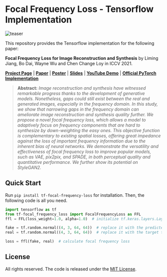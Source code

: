 # Focal Frequency Loss - Tensorflow Implementation

![teaser](https://raw.githubusercontent.com/EndlessSora/focal-frequency-loss/master/resources/teaser.jpg)

This repository provides the Tensorflow implementation for the following paper:

**Focal Frequency Loss for Image Reconstruction and Synthesis** by Liming Jiang, Bo Dai, Wayne Wu and Chen Change Loy 
in ICCV 2021.

[**Project Page**](https://www.mmlab-ntu.com/project/ffl/index.html) | [**Paper**](https://arxiv.org/abs/2012.12821) | [**Poster**](https://liming-jiang.com/projects/FFL/resources/poster.pdf) | [**Slides**](https://liming-jiang.com/projects/FFL/resources/slides.pdf) | [**YouTube Demo**](https://www.youtube.com/watch?v=RNTnDtKvcpc) | [**Official PyTorch Implementation**](https://github.com/EndlessSora/focal-frequency-loss)

> **Abstract:** *Image reconstruction and synthesis have witnessed remarkable progress thanks to the development of generative models. Nonetheless, gaps could still exist between the real and generated images, especially in the frequency domain. In this study, we show that narrowing gaps in the frequency domain can ameliorate image reconstruction and synthesis quality further. We propose a novel focal frequency loss, which allows a model to adaptively focus on frequency components that are hard to synthesize by down-weighting the easy ones. This objective function is complementary to existing spatial losses, offering great impedance against the loss of important frequency information due to the inherent bias of neural networks. We demonstrate the versatility and effectiveness of focal frequency loss to improve popular models, such as VAE, pix2pix, and SPADE, in both perceptual quality and quantitative performance. We further show its potential on StyleGAN2.*


## Quick Start

Run `pip install tf-focal-frequency-loss` for installation. Then, the following code is all you need.

```python
import tensorflow as tf
from tf-focal_frequency_loss import FocalFrequencyLoss as FFL
ffl = FFL(loss_weight=1.0, alpha=1.0)  # initialize tf.keras.layers.Layer class

fake = tf.random.normal((4, 3, 64, 64))  # replace it with the predicted tensor of shape (N, C, H, W)
real = tf.random.normal((4, 3, 64, 64))  # replace it with the target tensor of shape (N, C, H, W)

loss = ffl(fake, real)  # calculate focal frequency loss
```


## License

All rights reserved. The code is released under the [MIT License](https://github.com/ZohebAbai/tf-focal-frequency-loss/blob/main/LICENSE).
